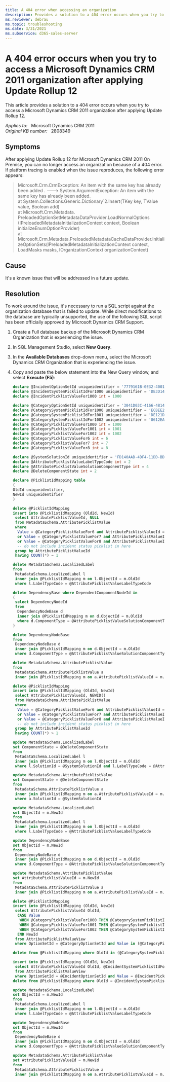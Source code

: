 ```yaml
---
title: A 404 error when accessing an organization
description: Provides a solution to a 404 error occurs when you try to access a Microsoft Dynamics CRM 2011 organization after applying Update Rollup 12.
ms.reviewer: debrau
ms.topic: troubleshooting
ms.date: 3/31/2021
ms.subservice: d365-sales-server
---
```

# A 404 error occurs when you try to access a Microsoft Dynamics CRM 2011 organization after applying Update Rollup 12

This article provides a solution to a 404 error occurs when you try to access a Microsoft Dynamics CRM 2011 organization after applying Update Rollup 12.

_Applies to:_ &nbsp; Microsoft Dynamics CRM 2011  
_Original KB number:_ &nbsp; 2808349

## Symptoms

After applying Update Rollup 12 for Microsoft Dynamics CRM 2011 On Premise, you can no longer access an organization because of a 404 error. If platform tracing is enabled when the issue reproduces, the following error appears:

> Microsoft.Crm.CrmException: An item with the same key has already been added . ---> System.ArgumentException: An item with the same key has already been added.  
at System.Collections.Generic.Dictionary\`2.Insert(TKey key, TValue value, Boolean add)  
at Microsoft.Crm.Metadata. PreloadedOptionSetMetadataDataProvider.LoadNormalOptions (IPreloadedMetadataInitializationContext context, Boolean initializeEnumOptionProvider)  
at Microsoft.Crm.Metadata.PreloadedMetadataCacheDataProvider.InitializeOptionSets(IPreloadedMetadataInitializationContext context, LoadMasks masks, IOrganizationContext organizationContext)

## Cause

It's a known issue that will be addressed in a future update.

## Resolution

To work around the issue, it's necessary to run a SQL script against the organization database that is failed to update. While direct modifications to the database are typically unsupported, the use of the following SQL script has been officially approved by Microsoft Dynamics CRM Support.

1. Create a Full database backup of the Microsoft Dynamics CRM Organization that is experiencing the issue.
2. In SQL Management Studio, select **New Query**.
3. In the **Available Databases** drop-down menu, select the Microsoft Dynamics CRM Organization that is experiencing the issue.
4. Copy and paste the below statement into the New Query window, and select **Execute (F5)**:

    ```sql
    declare @IncidentOptionSetId uniqueidentifier = '7779161B-0E32-4001-8D44-339C2D1FF1F0'
    declare @IncidentSystemPicklistIdFor1000 uniqueidentifier = 'DE3D1468-D2F4-4BC6-8BF6-73C5C64C435D'
    declare @IncidentPicklistValueFor1000 int = 1000

    declare @CategoryOptionSetId uniqueidentifier = '3041D03C-4166-4814-A2D4-1E3D93CAF2F1'
    declare @CategorySystemPicklistIdFor1000 uniqueidentifier = 'ECBEE2BC-BAD2-4723-8612-371B4CE8D9E5'
    declare @CategorySystemPicklistIdFor1001 uniqueidentifier = 'DE121D28-F5DF-45F7-B6FC-E97B1604F747'
    declare @CategorySystemPicklistIdFor1002 uniqueidentifier = '8612EA04-81CF-423B-ADF4-EF74EEA70A41'
    declare @CategoryPicklistValueFor1000 int = 1000
    declare @CategoryPicklistValueFor1001 int = 1001
    declare @CategoryPicklistValueFor1002 int = 1002
    declare @CategoryPicklistValueFor6 int = 6
    declare @CategoryPicklistValueFor7 int = 7
    declare @CategoryPicklistValueFor8 int = 8

    declare @SystemSolutionId uniqueidentifier = 'FD140AAD-4DF4-11DD-BD17-0019B9312238'
    declare @AttributePicklistValueLabelTypeCode int = 2
    declare @AttributePicklistValueSolutionComponentType int = 4
    declare @DeleteComponentState int = 2

    declare @PicklistIdMapping table
    (
    OldId uniqueidentifier,
    NewId uniqueidentifier
    )

    delete @PicklistIdMapping
    insert into @PicklistIdMapping (OldId, NewId)
     select AttributePicklistValueId, NULL
     from MetadataSchema.AttributePicklistValue
     where
      Value = @CategoryPicklistValueFor6 and AttributePicklistValueId = @CategorySystemPicklistIdFor1000
      or Value = @CategoryPicklistValueFor7 and AttributePicklistValueId = @CategorySystemPicklistIdFor1001
      or Value = @CategoryPicklistValueFor8 and AttributePicklistValueId = @CategorySystemPicklistIdFor1002
      -- do not include incident status picklist in here
     group by AttributePicklistValueId
     having COUNT(*) = 1

    delete MetadataSchema.LocalizedLabel
    from
     MetadataSchema.LocalizedLabel l
     inner join @PicklistIdMapping m on l.ObjectId = m.OldId
     where l.LabelTypeCode = @AttributePicklistValueLabelTypeCode

    delete DependencyBase where DependentComponentNodeId in
    (
     select DependencyNodeId
     from
      DependencyNodeBase d
      inner join @PicklistIdMapping m on d.ObjectId = m.OldId
      where d.ComponentType = @AttributePicklistValueSolutionComponentType
    )

    delete DependencyNodeBase
    from
     DependencyNodeBase d
     inner join @PicklistIdMapping m on d.ObjectId = m.OldId
     where d.ComponentType = @AttributePicklistValueSolutionComponentType

    delete MetadataSchema.AttributePicklistValue
    from
     MetadataSchema.AttributePicklistValue a
     inner join @PicklistIdMapping m on a.AttributePicklistValueId = m.OldId

    delete @PicklistIdMapping
    insert into @PicklistIdMapping (OldId, NewId)
     select AttributePicklistValueId, NEWID()
     from MetadataSchema.AttributePicklistValue
     where
      Value = @CategoryPicklistValueFor6 and AttributePicklistValueId = @CategorySystemPicklistIdFor1000
      or Value = @CategoryPicklistValueFor7 and AttributePicklistValueId = @CategorySystemPicklistIdFor1001
      or Value = @CategoryPicklistValueFor8 and AttributePicklistValueId = @CategorySystemPicklistIdFor1002
      -- do not include incident status picklist in here
     group by AttributePicklistValueId
     having COUNT(*) > 1

    update MetadataSchema.LocalizedLabel
    set ComponentState = @DeleteComponentState
    from
     MetadataSchema.LocalizedLabel l
     inner join @PicklistIdMapping m on l.ObjectId = m.OldId
     where l.SolutionId = @SystemSolutionId and l.LabelTypeCode = @AttributePicklistValueLabelTypeCode

    update MetadataSchema.AttributePicklistValue
    set ComponentState = @DeleteComponentState
    from
     MetadataSchema.AttributePicklistValue a
     inner join @PicklistIdMapping m on a.AttributePicklistValueId = m.OldId
     where a.SolutionId = @SystemSolutionId

    update MetadataSchema.LocalizedLabel
    set ObjectId = m.NewId
    from
     MetadataSchema.LocalizedLabel l
     inner join @PicklistIdMapping m on l.ObjectId = m.OldId
     where l.LabelTypeCode = @AttributePicklistValueLabelTypeCode

    update DependencyNodeBase
    set ObjectId = m.NewId
    from
     DependencyNodeBase d
     inner join @PicklistIdMapping m on d.ObjectId = m.OldId
     where d.ComponentType = @AttributePicklistValueSolutionComponentType

    update MetadataSchema.AttributePicklistValue
    set AttributePicklistValueId = m.NewId
    from
     MetadataSchema.AttributePicklistValue a
     inner join @PicklistIdMapping m on a.AttributePicklistValueId = m.OldId

    delete @PicklistIdMapping
    insert into @PicklistIdMapping (OldId, NewId)
     select AttributePicklistValueId OldId,
      CASE Value
       WHEN @CategoryPicklistValueFor1000 THEN @CategorySystemPicklistIdFor1000
       WHEN @CategoryPicklistValueFor1001 THEN @CategorySystemPicklistIdFor1001
       WHEN @CategoryPicklistValueFor1002 THEN @CategorySystemPicklistIdFor1002
      END NewId
     from AttributePicklistValueView
     where OptionSetId = @CategoryOptionSetId and Value in (@CategoryPicklistValueFor1000, @CategoryPicklistValueFor1001, @CategoryPicklistValueFor1002)

    delete from @PicklistIdMapping where OldId in (@CategorySystemPicklistIdFor1000, @CategorySystemPicklistIdFor1001, @CategorySystemPicklistIdFor1002)

    insert into @PicklistIdMapping (OldId, NewId)
     select AttributePicklistValueId OldId, @IncidentSystemPicklistIdFor1000 NewId
     from AttributePicklistValueView
     where OptionSetId = @IncidentOptionSetId and Value = @IncidentPicklistValueFor1000
    delete from @PicklistIdMapping where OldId = @IncidentSystemPicklistIdFor1000

    update MetadataSchema.LocalizedLabel
    set ObjectId = m.NewId
    from
     MetadataSchema.LocalizedLabel l
     inner join @PicklistIdMapping m on l.ObjectId = m.OldId
     where l.LabelTypeCode = @AttributePicklistValueLabelTypeCode

    update DependencyNodeBase
    set ObjectId = m.NewId
    from
     DependencyNodeBase d
     inner join @PicklistIdMapping m on d.ObjectId = m.OldId
     where d.ComponentType = @AttributePicklistValueSolutionComponentType

    update MetadataSchema.AttributePicklistValue
    set AttributePicklistValueId = m.NewId
    from
     MetadataSchema.AttributePicklistValue a
     inner join @PicklistIdMapping m on a.AttributePicklistValueId = m.OldId
    ```
